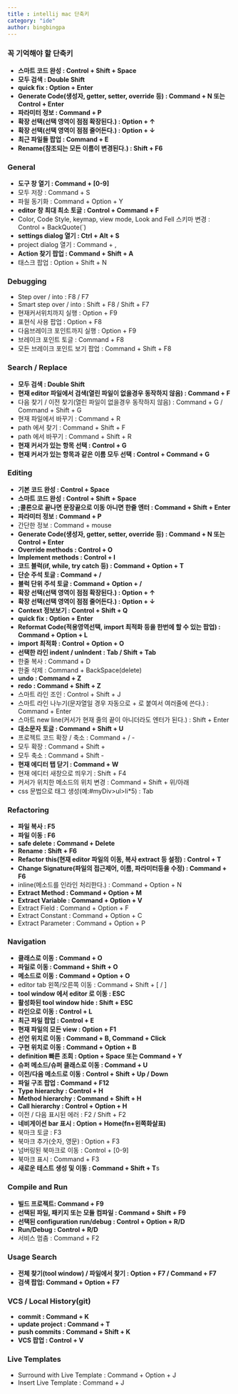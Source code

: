 ```yaml
---
title : intellij mac 단축키
category: "ide"
author: bingbingpa
---
```


### 꼭 기억해야 할 단축키

- **스마트 코드 완성 : Control + Shift + Space**
- **모두 검색 : Double Shift**
- **quick fix : Option + Enter**
- **Generate Code(생성자, getter, setter, override 등) : Command + N 또는 Control + Enter**
- **파라미터 정보 : Command + P**
- **확장 선택(선택 영역이 점점 확장된다.) : Option + ↑**
- **확장 선택(선택 영역이 점점 줄어든다.) : Option + ↓**
- **최근 파일들 팝업 : Command + E**
- **Rename(참조되는 모든 이름이 변경된다.) : Shift + F6**

### General

- **도구 창 열기 : Command + [0-9]**
- 모두 저장 : Command + S
- 파읠 동기화 : Command + Option + Y
- **editor 창 최대 최소 토글 : Control + Command + F**
- Color, Code Style, keymap, view mode, Look and Fell 스키마 변경 : Control + BackQuote(`)
- **settings dialog 열기 : Ctrl + Alt + S**
- project dialog 열기 : Command + ,
- **Action 찾기 팝업 : Command + Shift + A**
- 태스크 팝업 : Option + Shift + N

### Debugging

- Step over / into : F8 / F7
- Smart step over / into : Shift + F8 / Shift + F7
- 현재커서위치까지 실행 : Option + F9
- 표현식 사용 팝업 : Option + F8
- 다음브레이크 포인트까지 실행 : Option + F9
- 브레이크 포인트 토글 : Command + F8
- 모든 브레이크 포인트 보기 팝업 : Command + Shift + F8

### Search / Replace

- **모두 검색 : Double Shift**
- **현재 editor 파일에서 검색(열린 파일이 없을경우 동작하지 않음) : Command + F**
- 다음 찾기 / 이전 찾기(열린 파일이 없을경우 동작하지 않음) : Command + G / Command + Shift + G
- 현재 파일에서 바꾸기 : Command + R
- path 에서 찾기 : Command + Shift + F
- path 에서 바꾸기 : Command + Shift + R
- **현재 커서가 있는 항목 선택 : Control + G**
- **현재 커서가 있는 항목과 같은 이름 모두 선택 : Control + Command + G**

### Editing

- **기본 코드 완성 : Control + Space**
- **스마트 코드 완성 : Control + Shift + Space**
- **;콜론으로 끝나면 문장끝으로 이동 아니면 한줄 엔터 : Command + Shift + Enter**
- **파라미터 정보 : Command + P**
- 간단한 정보 : Command + mouse
- **Generate Code(생성자, getter, setter, override 등) : Command + N 또는 Control + Enter**
- **Override methods : Control + O**
- **Implement methods : Control + I**
- **코드 블럭(if, while, try catch 등) : Command + Option + T**
- **단순 주석 토글 : Command + /**
- **블럭 단위 주석 토글 : Command + Option + /**
- **확장 선택(선택 영역이 점점 확장된다.) : Option + ↑**
- **확장 선택(선택 영역이 점점 줄어든다.) : Option + ↓**
- **Context 정보보기 : Control + Shift + Q**
- **quick fix : Option + Enter**
- **Reformat Code(적용영역선택, import 최적화 등을 한번에 할 수 있는 팝업) : Command + Option + L**
- **import 최적화 : Control + Option + O**
- **선택한 라인 indent / unIndent : Tab / Shift + Tab**
- 한줄 복사 : Command + D
- 한줄 삭제 : Command + BackSpace(delete)
- **undo : Command + Z**
- **redo : Command + Shift + Z**
- 스마트 라인 조인 : Control + Shift + J
- 스마트 라인 나누기(문자열일 경우 자동으로 + 로 붙여서 여러줄에 쓴다.) : Command + Enter
- 스마트 new line(커서가 현재 줄의 끝이 아니더라도 엔터가 된다.) : Shift + Enter
- **대소문자 토글 : Command + Shift + U**
- 프로젝트 코드 확장 / 축소 : Command + / -
- 모두 확장 : Command + Shift +
- 모두 축소 : Command + Shift -
- **현재 에디터 탭 닫기 : Command + W**
- 현재 에디터 새창으로 띄우기 : Shift + F4
- 커서가 위치한 메소드의 위치 변경 : Command + Shift + 위/아래
- css 문법으로 태그 생성(예:#myDiv>ul>li*5) : Tab

### Refactoring

- **파일 복사 : F5**
- **파일 이동 : F6**
- **safe delete : Command + Delete**
- **Rename : Shift + F6**
- **Refactor this(현재 editor 파일의 이동, 복사 extract 등 설정) : Control + T**
- **Change Signature(파일의 접근제어, 이름, 파라미터등을 수정) : Command + F6**
- inline(메소드를 인라인 처리한다.) : Command + Option + N
- **Extract Method : Command + Option + M**
- **Extract Variable : Command + Option + V**
- Extract Field : Command + Option + F
- Extract Constant : Command + Option + C
- Extract Parameter : Command + Option + P

### Navigation

- **클래스로 이동 : Command + O**
- **파일로 이동 : Command + Shift + O**
- **메소드로 이동 : Command + Option + O**
- editor tab 왼쪽/오른쪽 이동 : Command + Shift + [ / ]
- **tool window 에서 editor 로 이동 : ESC**
- **활성화된 tool window hide : Shift + ESC**
- **라인으로 이동 : Control + L**
- **최근 파일 팝업 : Control + E**
- **현재 파일의 모든 view : Option + F1**
- **선언 위치로 이동 : Command + B, Command + Click**
- **구현 위치로 이동 : Command + Option + B**
- **definition 빠른 조회 : Option + Space 또는 Command + Y**
- **슈퍼 메소드/슈퍼 클래스로 이동 : Command + U**
- **이전/다음 메소드로 이동 : Control + Shift + Up / Down**
- **파일 구조 팝업 : Command + F12**
- **Type hierarchy : Control + H**
- **Method hierarchy : Command + Shift + H**
- **Call hierarchy : Control + Option + H**
- 이전 / 다음 표시된 에러 : F2 / Shift + F2
- **네비게이션 bar 표시 : Option + Home(fn+왼쪽화살표)**
- 북마크 토글 : F3
- 북마크 추가(숫자, 영문) : Option + F3
- 넘버링된 북마크로 이동 : Control + [0-9]
- 북마크 표시 : Command + F3
- **새로운 테스트 생성 및 이동 : Command + Shift + T**s

### Compile and Run

- **빌드 프로젝트: Command + F9**
- **선택된 파일, 패키지 또는 모듈 컴파일 : Command + Shift + F9**
- **선택된 configuration run/debug : Control + Option + R/D**
- **Run/Debug : Control + R/D**
- 서비스 멈춤 : Command + F2

### Usage Search

- **전체 찾기(tool window) / 파일에서 찾기 : Option + F7 / Command + F7**
- **검색 팝업: Command + Option + F7**

### VCS / Local History(git)

- **commit : Command + K**
- **update project : Command + T**
- **push commits : Command + Shift + K**
- **VCS 팝업 : Control + V**

### Live Templates

- Surround with Live Template : Command + Option + J
- Insert Live Template : Command + J
